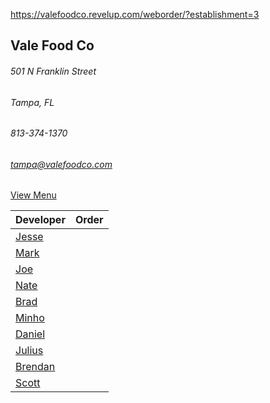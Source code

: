 https://valefoodco.revelup.com/weborder/?establishment=3


## Vale Food Co
###### 501 N Franklin Street
###### Tampa, FL
###### 813-374-1370
###### tampa@valefoodco.com


[View Menu](https://valefoodco.revelup.com/weborder/?establishment=3)


Developer     | Order
--------------|---------------------
[Jesse](https://github.com/jessecurry)              | 
[Mark](http://github.com/mark-smithtb)              | 
[Joe](https://github.com/Montchat)                  | 
[Nate](https://github.com/thunemn)                  | 
[Brad](https://github.com/bself)                    | 
[Minho](https://github.com/minhochoi)               | 
[Daniel](https://github.come/dtartaglia)            | 
[Julius](https://github.com/jbzozowski)             | 
[Brendan](https://github.com/brendanxmac)           | 
[Scott](https://github.com/Scotty813)               |

